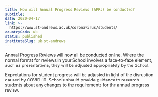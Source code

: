 ```yaml
---
title: How will Annual Progress Reviews (APRs) be conducted?
subtitle: 
date: 2020-04-17
link: >-
  https://www.st-andrews.ac.uk/coronavirus/students/
countryCode: uk
status: published
instituteSlug: uk-st-andrews
---
```

Annual Progress Reviews will now all be conducted online. Where the normal format for reviews in your School involves a face-to-face element, such as presentations, they will be adjusted appropriately by the School.

Expectations for student progress will be adjusted in light of the disruption caused by COVID-19. Schools should provide guidance to research students about any changes to the requirements for the annual progress review.
